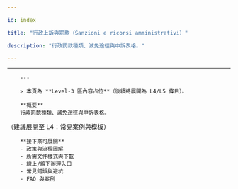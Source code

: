 ---
id: index
title: "行政上訴與罰款（Sanzioni e ricorsi amministrativi）"
description: "行政罰款種類、減免途徑與申訴表格。"
---

---
        ---

        > 本頁為 **Level-3 區內容占位**（後續將展開為 L4/L5 條目）。

        **概要**
        行政罰款種類、減免途徑與申訴表格。
（建議展開至 L4：常見案例與模板）

        **接下來可展開**
        - 政策與流程圖解
        - 所需文件樣式與下載
        - 線上/線下辦理入口
        - 常見錯誤與避坑
        - FAQ 與案例
